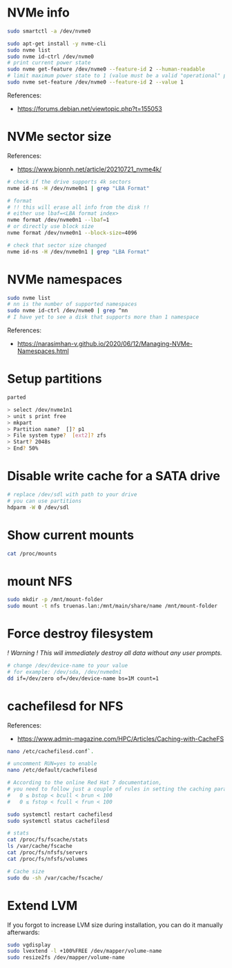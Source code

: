 
# NVMe info

```bash
sudo smartctl -a /dev/nvme0

sudo apt-get install -y nvme-cli
sudo nvme list
sudo nvme id-ctrl /dev/nvme0
# print current power state
sudo nvme get-feature /dev/nvme0 --feature-id 2 --human-readable
# limit maximum power state to 1 (value must be a valid "operational" power state)
sudo nvme set-feature /dev/nvme0 --feature-id 2 --value 1
```

References:
- https://forums.debian.net/viewtopic.php?t=155053

# NVMe sector size

References:
- https://www.bjonnh.net/article/20210721_nvme4k/

```bash
# check if the drive supports 4k sectors
nvme id-ns -H /dev/nvme0n1 | grep "LBA Format"

# format
# !! this will erase all info from the disk !!
# either use lbaf=<LBA format index>
nvme format /dev/nvme0n1 --lbaf=1
# or directly use block size
nvme format /dev/nvme0n1 --block-size=4096

# check that sector size changed
nvme id-ns -H /dev/nvme0n1 | grep "LBA Format"
```

# NVMe namespaces

```bash
sudo nvme list
# nn is the number of supported namespaces
sudo nvme id-ctrl /dev/nvme0 | grep ^nn
# I have yet to see a disk that supports more than 1 namespace
```

References:
- https://narasimhan-v.github.io/2020/06/12/Managing-NVMe-Namespaces.html

# Setup partitions

```bash
parted

> select /dev/nvme1n1
> unit s print free
> mkpart
> Partition name?  []? p1
> File system type?  [ext2]? zfs
> Start? 2048s
> End? 50%
```

# Disable write cache for a SATA drive

```bash
# replace /dev/sdl with path to your drive
# you can use partitions
hdparm -W 0 /dev/sdl
```

# Show current mounts

```bash
cat /proc/mounts
```

# mount NFS

```bash
sudo mkdir -p /mnt/mount-folder
sudo mount -t nfs truenas.lan:/mnt/main/share/name /mnt/mount-folder
```

# Force destroy filesystem

_! Warning ! This will immediately destroy all data without any user prompts._

```bash
# change /dev/device-name to your value
# for example: /dev/sda, /dev/nvme0n1
dd if=/dev/zero of=/dev/device-name bs=1M count=1
```

# cachefilesd for NFS

References:
- https://www.admin-magazine.com/HPC/Articles/Caching-with-CacheFS

```bash
nano /etc/cachefilesd.conf`.

# uncomment RUN=yes to enable
nano /etc/default/cachefilesd

# According to the online Red Hat 7 documentation,
# you need to follow just a couple of rules in setting the caching parameters:
#   0 ≤ bstop < bcull < brun < 100
#   0 ≤ fstop < fcull < frun < 100

sudo systemctl restart cachefilesd
sudo systemctl status cachefilesd

# stats
cat /proc/fs/fscache/stats
ls /var/cache/fscache
cat /proc/fs/nfsfs/servers
cat /proc/fs/nfsfs/volumes

# Cache size
sudo du -sh /var/cache/fscache/
```

# Extend LVM

If you forgot to increase LVM size during installation,
you can do it manually afterwards:

```bash
sudo vgdisplay
sudo lvextend -l +100%FREE /dev/mapper/volume-name
sudo resize2fs /dev/mapper/volume-name
```
